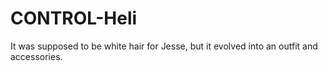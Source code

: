 # CONTROL-Heli
It was supposed to be white hair for Jesse, but it evolved into an outfit and accessories.
